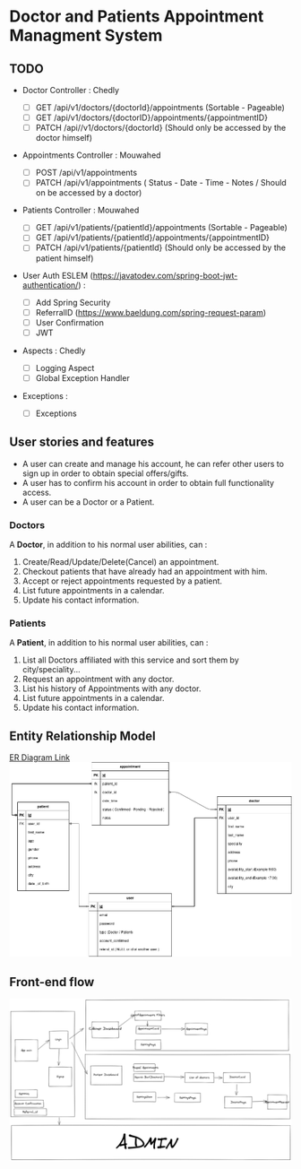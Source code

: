 # Doctor and Patients Appointment Managment System

## TODO

- Doctor Controller : Chedly

  - [ ] GET /api/v1/doctors/{doctorId}/appointments (Sortable - Pageable)
  - [ ] GET /api/v1/doctors/{doctorID}/appointments/{appointmentID}
  - [ ] PATCH /api//v1/doctors/{doctorId} (Should only be accessed by the doctor himself)
  
- Appointments Controller : Mouwahed
  
  - [ ] POST /api/v1/appointments
  - [ ] PATCH /api/v1/appointments ( Status - Date - Time - Notes / Should on be accessed by a doctor)
  
- Patients Controller : Mouwahed

  - [ ] GET /api/v1/patients/{patientId}/appointments (Sortable - Pageable)
  - [ ] GET /api/v1/patients/{patientId}/appointments/{appointmentID}
  - [ ] PATCH /api/v1/patients/{patientId} (Should only be accessed by the patient himself)

- User Auth ESLEM (https://javatodev.com/spring-boot-jwt-authentication/) :

  - [ ] Add Spring Security
  - [ ] ReferralID (https://www.baeldung.com/spring-request-param)
  - [ ] User Confirmation
  - [ ] JWT

- Aspects : Chedly
  - [ ] Logging Aspect
  - [ ] Global Exception Handler
  
- Exceptions :
  - [ ] Exceptions

## User stories and features

- A user can create and manage his account, he can refer other users to sign up in order to obtain special offers/gifts.
- A user has to confirm his account in order to obtain full functionality access.
- A user can be a Doctor or a Patient.

### Doctors

A **Doctor**, in addition to his normal user abilities, can :

1. Create/Read/Update/Delete(Cancel) an appointment.
2. Checkout patients that have already had an appointment with him.
3. Accept or reject appointments requested by a patient.
4. List future appointments in a calendar.
5. Update his contact information.

### Patients

A **Patient**, in addition to his normal user abilities, can :

1. List all Doctors affiliated with this service and sort them by city/speciality...
2. Request an appointment with any doctor.
3. List his history of Appointments with any doctor.
4. List future appointments in a calendar.
5. Update his contact information.

## Entity Relationship Model

[ER Diagram Link](https://drive.google.com/file/d/1DUD2y6Z2Ej43MxXln2_BN-1rasQEu8Ne/view?ts=602ae58a)
![ERD](docs/ER.png)

## Front-end flow

![frontend](docs/frontend.png)
